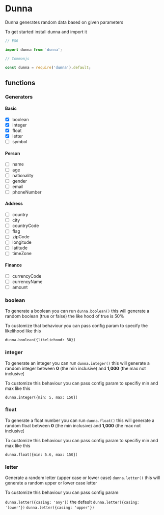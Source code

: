 # Dunna

Dunna generates random data based on given parameters

To get started install dunna and import it

```js
// ES6

import dunna from 'dunna';
```

```js
// Commonjs

const dunna = require('dunna').default;
```

## functions

### Generators

#### Basic

- [x] boolean
- [x] integer
- [x] float
- [x] letter
- [ ] symbol

#### Person

- [ ] name
- [ ] age
- [ ] nationality
- [ ] gender
- [ ] email
- [ ] phoneNumber

#### Address

- [ ] country
- [ ] city
- [ ] countryCode
- [ ] flag
- [ ] zipCode
- [ ] longitude
- [ ] latitude
- [ ] timeZone

#### Finance

- [ ] currencyCode
- [ ] currencyName
- [ ] amount

### boolean

To generate a boolean you can run `dunna.boolean()` this will generate a random boolean (true or false) the like hood of true is 50%

To customize that behaviour you can pass config param to specify the likelihood like this

`dunna.boolean({likeliehood: 30})`

### integer

To generate an integer you can run `dunna.integer()` this will generate a random integer between **0** (the min inclusive) and **1,000** (the max not inclusive)

To customize this behaviour you can pass config param to specifiy min and max like this

`dunna.integer({min: 5, max: 150})`

### float

To generate a float number you can run `dunna.float()` this will generate a random float between **0** (the min inclusive) and **1,000** (the max not inclusive)

To customize this behaviour you can pass config param to specifiy min and max like this

`dunna.float({min: 5.6, max: 150})`

### letter

Generate a random letter (upper case or lower case) `dunna.letter()` this will generate a random upper or lower case letter

To customize this behaviour you can pass config param

`dunna.letter({casing: 'any'})` the default
`dunna.letter({casing: 'lower'})`
`dunna.letter({casing: 'upper'})`
